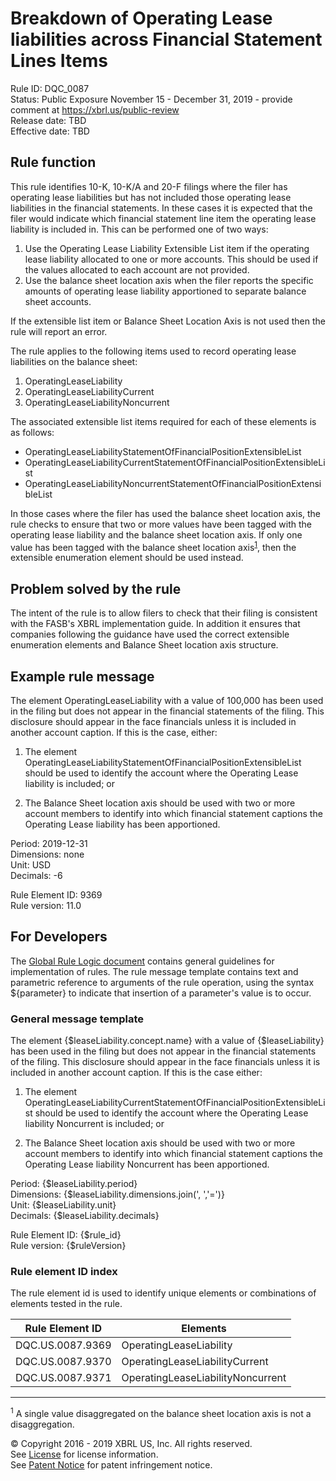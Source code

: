 # Breakdown of Operating Lease liabilities across Financial Statement Lines Items  
Rule ID:  DQC_0087  
Status: Public Exposure November 15 - December 31, 2019 - provide comment at https://xbrl.us/public-review  
Release date: TBD  
Effective date: TBD  

## Rule function  
This rule identifies 10-K, 10-K/A and 20-F filings where the filer has operating lease liabilities but has not included those operating lease liabilities in the financial statements. In these cases it is expected that the filer would indicate which financial statement line item the operating lease liability is included in.  This can be performed one of two ways:  

1. Use the Operating Lease Liability Extensible List item if the operating lease liability allocated to  one or more accounts. This should be used if the values allocated to each account are not provided.  
2. Use the balance sheet location axis when the filer reports the specific amounts of operating lease liability apportioned to separate balance sheet accounts.  

If the extensible list item or Balance Sheet Location Axis is not used then the rule will report an error.  

The rule applies to the following items used to record operating lease liabilities on the balance sheet:  

1. OperatingLeaseLiability  
2. OperatingLeaseLiabilityCurrent  
3. OperatingLeaseLiabilityNoncurrent  

The associated extensible list items required for each of these elements is as follows:  

*   OperatingLeaseLiabilityStatementOfFinancialPositionExtensibleList  
*   OperatingLeaseLiabilityCurrentStatementOfFinancialPositionExtensibleList  
*   OperatingLeaseLiabilityNoncurrentStatementOfFinancialPositionExtensibleList  

In those cases where the filer has used the balance sheet location axis, the rule checks to ensure that two or more values have been tagged with the operating lease liability and the balance sheet location axis.  If only one value has been tagged with the balance sheet location axis<sup>[1](#1)</sup>, then the extensible enumeration element should be used instead.  

## Problem solved by the rule  
The intent of the rule is to allow filers to check that their filing is consistent with the  FASB's XBRL implementation guide.  In addition it ensures that companies following the guidance have used the correct extensible enumeration elements and Balance Sheet location axis structure.  

## Example rule message  
The element OperatingLeaseLiability with a value of 100,000 has been used in the filing but does not appear in the financial statements of the filing. This disclosure should appear in the face financials unless it is included in another account caption. If this is the case, either:  

1. The element OperatingLeaseLiabilityStatementOfFinancialPositionExtensibleList should be used to identify the account where the Operating Lease liability is included; or  

2. The Balance Sheet location axis should be used with two or more account members to identify into which financial statement captions the Operating Lease liability has been apportioned.  
  
Period: 2019-12-31  
Dimensions: none  
Unit: USD  
Decimals: -6  

Rule Element ID: 9369  
Rule version: 11.0  

## For Developers  
The [Global Rule Logic document](https://github.com/DataQualityCommittee/dqc_us_rules/blob/master/docs/GlobalRuleLogic.md) contains general guidelines for implementation of rules. The rule message template contains text and parametric reference to arguments of the rule operation, using the syntax ${parameter} to indicate that insertion of a parameter's value is to occur. 
  
### General message template  
The element {$leaseLiability.concept.name} with a value of {$leaseLiability} has been used in the filing but does not appear in the financial statements of the filing. This disclosure should appear in the face financials unless it is included in another account caption. If this is the case either:  

1. The element OperatingLeaseLiabilityCurrentStatementOfFinancialPositionExtensibleList should be used to identify the account where the Operating Lease liability Noncurrent is included; or  

2. The Balance Sheet location axis should be used with two or more account members to identify into which financial statement captions the Operating Lease liability Noncurrent has been apportioned.  

Period: {$leaseLiability.period}  
Dimensions: {$leaseLiability.dimensions.join(', ','=')}  
Unit: {$leaseLiability.unit}  
Decimals: {$leaseLiability.decimals}  

Rule Element ID:  {$rule_id}  
Rule version: {$ruleVersion}  

### Rule element ID index 
The rule element id is used to identify unique elements or combinations of elements tested in the rule. 
  
|Rule Element ID|Elements|  
|--------|--------|  
|DQC.US.0087.9369|OperatingLeaseLiability|  
|DQC.US.0087.9370|OperatingLeaseLiabilityCurrent|  
|DQC.US.0087.9371|OperatingLeaseLiabilityNoncurrent|  

---  
<a name="#1"></a> <sup>1</sup> A single value disaggregated on the balance sheet location axis is not a disaggregation.  

© Copyright 2016 - 2019 XBRL US, Inc. All rights reserved.   
See [License](https://xbrl.us/dqc-license) for license information.  
See [Patent Notice](https://xbrl.us/dqc-patent) for patent infringement notice.  
